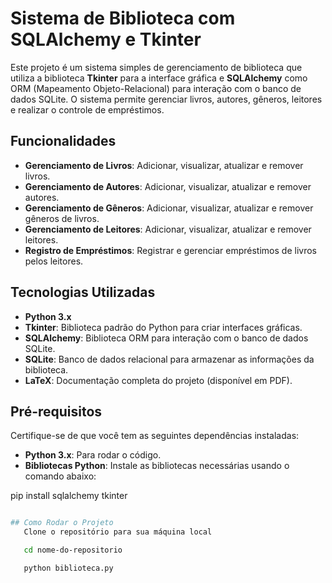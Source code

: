 # Sistema de Biblioteca com SQLAlchemy e Tkinter

Este projeto é um sistema simples de gerenciamento de biblioteca que utiliza a biblioteca **Tkinter** para a interface gráfica e **SQLAlchemy** como ORM (Mapeamento Objeto-Relacional) para interação com o banco de dados SQLite. O sistema permite gerenciar livros, autores, gêneros, leitores e realizar o controle de empréstimos.

## Funcionalidades

- **Gerenciamento de Livros**: Adicionar, visualizar, atualizar e remover livros.
- **Gerenciamento de Autores**: Adicionar, visualizar, atualizar e remover autores.
- **Gerenciamento de Gêneros**: Adicionar, visualizar, atualizar e remover gêneros de livros.
- **Gerenciamento de Leitores**: Adicionar, visualizar, atualizar e remover leitores.
- **Registro de Empréstimos**: Registrar e gerenciar empréstimos de livros pelos leitores.

## Tecnologias Utilizadas

- **Python 3.x**
- **Tkinter**: Biblioteca padrão do Python para criar interfaces gráficas.
- **SQLAlchemy**: Biblioteca ORM para interação com o banco de dados SQLite.
- **SQLite**: Banco de dados relacional para armazenar as informações da biblioteca.
- **LaTeX**: Documentação completa do projeto (disponível em PDF).

## Pré-requisitos

Certifique-se de que você tem as seguintes dependências instaladas:

- **Python 3.x**: Para rodar o código.
- **Bibliotecas Python**: Instale as bibliotecas necessárias usando o comando abaixo:

pip install sqlalchemy tkinter

```bash

## Como Rodar o Projeto
   Clone o repositório para sua máquina local

   cd nome-do-repositorio

   python biblioteca.py
